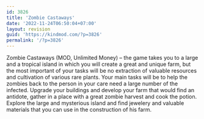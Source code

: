 ```yaml
---
id: 3826
title: 'Zombie Castaways'
date: '2022-11-24T06:50:04+07:00'
layout: revision
guid: 'https://kindmod.com/?p=3826'
permalink: '/?p=3826'
---
```


Zombie Castaways (MOD, Unlimited Money) – the game takes you to a large and a tropical island in which you will create a great and unique farm, but the most important of your tasks will be no extraction of valuable resources and cultivation of various rare plants. Your main tasks will be to help the zombies back to the person in your care need a large number of the infected. Upgrade your buildings and develop your farm that would find an antidote, gather in a place with a great zombie harvest and cook the potion. Explore the large and mysterious island and find jewelery and valuable materials that you can use in the construction of his farm.